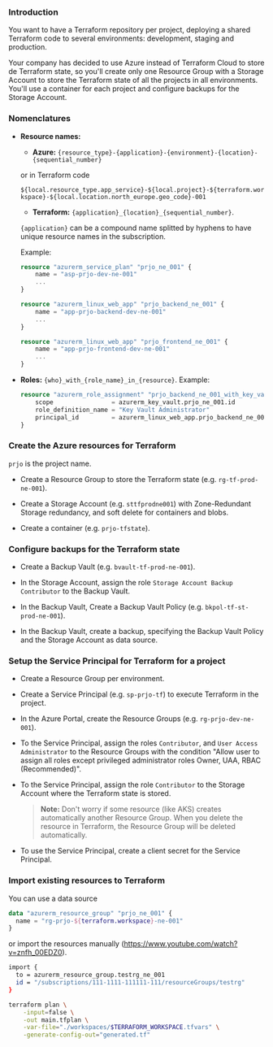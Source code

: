 ### Introduction

You want to have a Terraform repository per project, deploying a shared Terraform code to several environments: development, staging and production.

Your company has decided to use Azure instead of Terraform Cloud to store de Terraform state, so you'll create only one Resource Group with a Storage Account to store the Terraform state of all the projects in all environments. You'll use a container for each project and configure backups for the Storage Account.

### Nomenclatures

- **Resource names:**
    - **Azure:**
    `{resource_type}-{application}-{environment}-{location}-{sequential_number}`
    
    or in Terraform code

    `${local.resource_type.app_service}-${local.project}-${terraform.workspace}-${local.location.north_europe.geo_code}-001`

    - **Terraform:**
    `{application}_{location}_{sequential_number}`.

    `{application}` can be a compound name splitted by hyphens to have unique resource names in the subscription.

    Example:

    ```terraform
    resource "azurerm_service_plan" "prjo_ne_001" {
        name = "asp-prjo-dev-ne-001"
        ...
    }

    resource "azurerm_linux_web_app" "prjo_backend_ne_001" {
        name = "app-prjo-backend-dev-ne-001"
        ...
    }

    resource "azurerm_linux_web_app" "prjo_frontend_ne_001" {
        name = "app-prjo-frontend-dev-ne-001"
        ...
    }
    ```

- **Roles:** `{who}_with_{role_name}_in_{resource}`. Example:

    ```terraform
    resource "azurerm_role_assignment" "prjo_backend_ne_001_with_key_vault_administrator_in_kv_prjo_ne_001" {
        scope                = azurerm_key_vault.prjo_ne_001.id
        role_definition_name = "Key Vault Administrator"
        principal_id         = azurerm_linux_web_app.prjo_backend_ne_001.identity[0].principal_id
    }
    ```

### Create the Azure resources for Terraform

`prjo` is the project name.

- Create a Resource Group to store the Terraform state (e.g. `rg-tf-prod-ne-001`).

- Create a Storage Account (e.g. `sttfprodne001`) with Zone-Redundant Storage redundancy, and soft delete for containers and blobs.

- Create a container (e.g. `prjo-tfstate`).

### Configure backups for the Terraform state

- Create a Backup Vault (e.g. `bvault-tf-prod-ne-001`).

- In the Storage Account, assign the role `Storage Account Backup Contributor` to the Backup Vault.

- In the Backup Vault, Create a Backup Vault Policy (e.g. `bkpol-tf-st-prod-ne-001`).

- In the Backup Vault, create a backup, specifying the Backup Vault Policy and the Storage Account as data source.

### Setup the Service Principal for Terraform for a project

- Create a Resource Group per environment.

- Create a Service Principal (e.g. `sp-prjo-tf`) to execute Terraform in the project.

- In the Azure Portal, create the Resource Groups (e.g. `rg-prjo-dev-ne-001`).

- To the Service Principal, assign the roles `Contributor`, and `User Access Administrator` to the Resource Groups with the condition "Allow user to assign all roles except privileged administrator roles Owner, UAA, RBAC (Recommended)".

- To the Service Principal, assign the role `Contributor` to the Storage Account where the Terraform state is stored.

    > **Note:** Don't worry if some resource (like AKS) creates automatically another Resource Group. When you delete the resource in Terraform, the Resource Group will be deleted automatically.

- To use the Service Principal, create a client secret for the Service Principal.

### Import existing resources to Terraform

You can use a data source

```terraform
data "azurerm_resource_group" "prjo_ne_001" {
  name = "rg-prjo-${terraform.workspace}-ne-001"
}
```

or import the resources manually (https://www.youtube.com/watch?v=znfh_00EDZ0).

```bash
import {
  to = azurerm_resource_group.testrg_ne_001
  id = "/subscriptions/111-1111-111111-111/resourceGroups/testrg"
}

terraform plan \
    -input=false \
    -out main.tfplan \
    -var-file="./workspaces/$TERRAFORM_WORKSPACE.tfvars" \
    -generate-config-out="generated.tf"
```